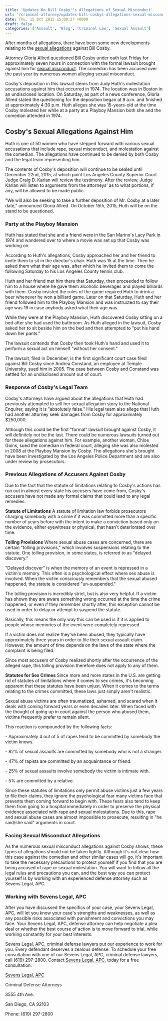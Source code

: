 ```yaml
---
title: 'Updates On Bill Cosby''s Allegations of Sexual Misconduct'
url: '/criminal-attorney/updates-bill-cosbys-allegations-sexual-misconduct/409/'
date: Thu, 15 Oct 2015 15:00:27 +0000
draft: false
categories: ['Assault', 'Blog', 'Criminal Law', 'Sexual Assault']
---
```


After months of allegations, there have been some new developments relating to the [sexual allegations](https://www.sevenslegal.com/) against Bill Cosby.

Attorney Gloria Allred questioned [Bill Cosby](https://www.sevenslegal.com/) under oath last Friday for approximately seven hours in connection with the formal lawsuit brought against him for [sexual misconduct](https://www.sevenslegal.com/). The comedian has been accused over the past year by numerous women alleging sexual misconduct.

Cosby's deposition in this lawsuit stems from Judy Huth's molestation accusations against him that occurred in 1974. The location was in Boston in an undisclosed location. On Saturday, as part of a news conference, Gloria Allred stated the questioning for the deposition began at 9 a.m. and finished at approximately 4:30 p.m. Huth alleges she was 15-years-old at the time Cosby molested her while at a party at a Playboy Mansion both she and the comedian attended in 1974.

Cosby's Sexual Allegations Against Him
--------------------------------------

Huth is one of 50 women who have stepped forward with various sexual accusations that include rape, sexual misconduct, and molestation against the comedian. The allegations have continued to be denied by both Cosby and the legal team representing him.

The contents of Cosby's deposition will continue to be sealed until December 22nd, 2015, at which point Los Angeles County Superior Court Judge Craig D. Karlan will review the testimony. After the review, Judge Karlan will listen to arguments from the attorneys' as to what portions, if any, will be allowed to be made public.

"We will also be seeking to take a further deposition of Mr. Cosby at a later date," announced Gloria Allred. On October 15th, 2015, Huth will be on the stand to be questioned.

### Party at the Playboy Mansion

Huth has stated that she and a friend were in the San Marino's Lacy Park in 1974 and wandered over to where a movie was set up that Cosby was working on.

According to Huth's allegations, Cosby approached her and her friend to invite them to sit in the director's chair. Huth was 15 at the time. Then he asked them what their age was, after which he invited them to come the following Saturday to his Los Angeles County tennis club.

Huth and her friend met him there that Saturday, then proceeded to follow him to a house where he gave them alcoholic beverages and played billiards with them. Cosby insisted the rules of the game required Huth to drink a beer whenever he won a billiard game. Later on that Saturday, Huth and her friend followed him to the Playboy Mansion and was instructed to say their age was 19 in case anybody asked what their age was.

While they were at the Playboy Mansion, Huth discovered Cosby sitting on a bed after she had used the bathroom. As Huth alleged in the lawsuit, Cosby asked her to sit beside him on the bed and then attempted to "put his hand down her pants."

The lawsuit contends that Cosby then took Huth's hand and used it to perform a sexual act on himself "without her consent."

The lawsuit, filed in December, is the first significant court case filed against Bill Cosby since Andrea Constand, an employee at Temple University, sued him in 2005. The case between Cosby and Constand was settled for an undisclosed amount out of court.

### Response of Cosby's Legal Team

Cosby's attorneys have argued about the allegations that Huth had previously attempted to sell her sexual allegation story to the National Enquirer, saying it is "absolutely false." His legal team also allege that Huth had another attorney seek damages from Cosby for approximately $250,000.

Although this could be the first "formal" lawsuit brought against Cosby, it will definitely not be the last. There could be numerous lawsuits turned out for these allegations against him. For example, another woman, Chloe Goins, sued the comedian in federal court, alleging she was also molested in 2008 at the Playboy Mansion by Cosby. The allegations she's brought have been investigated by the Los Angeles Police Department and are also under review by prosecutors.

### Previous Allegations of Accusers Against Cosby

Due to the fact that the statute of limitations relating to Cosby's actions has run out in almost every state his accusers have come from, Cosby's accusers have not made any formal claims that could lead to any legal remedies.

**Statute of Limitations** A statute of limitation law forbids prosecutors charging somebody with a crime if it was committed more than a specific number of years before with the intent to make a conviction based only on the evidence, either eyewitness or physical, that hasn't deteriorated over time.

**Tolling Provisions** Where sexual abuse cases are concerned, there are certain "tolling provisions," which involves suspensions relating to the statute. One tolling provision, in some states, is referred to as "delayed discovery."

"Delayed discover" is when the memory of an event is repressed in a victim's memory. This often is a psychological effect where sex abuse is involved. When the victim consciously remembers that the sexual abused happened, the statute is considered "un-suspended."

The tolling provision is incredibly strict, but is also very helpful. If a victim has shown they are aware something wrong occurred at the time the crime happened, or even if they remember shortly after, this exception cannot be used in order to delay or attempt to suspend the statute.

Basically, this means the only way this can be used is if it is applied to people whose memories of the event were completely repressed.

If a victim does not realize they've been abused, they typically have approximately three years in order to file their sexual assault claim. However, the amount of time depends on the laws of the state where the complaint is being filed.

Since most accusers of Cosby realized shortly after the occurrence of the alleged rape, this tolling provision therefore does not apply to any of them.

**Statutes for Sex Crimes** Since more and more states in the U.S. are getting rid of statutes of limitations where it comes to sex crimes, it's becoming apparent that these statutes have been unjust. When it comes to the terms relating to the crimes committed, these laws just simply aren't realistic.

Sexual abuse victims are often traumatized, ashamed, and scared when it deals with coming forward years or even decades later. When faced with the thought of going up in court against the person who abused them, victims frequently prefer to remain silent.

This reaction is compounded by the following facts:

\- Approximately 4 out of 5 of rapes tend to be committed by somebody the victim knows.

\- 82% of sexual assaults are committed by somebody who is not a stranger.

\- 47% of rapists are committed by an acquaintance or friend.

\- 25% of sexual assaults involve somebody the victim is intimate with.

\- 5% are committed by a relative.

Since these statutes of limitations only permit abuse victims just a few years to file their claims, they ignore the psychological fear many victims face that prevents them coming forward to begin with. These fears also tend to keep them from going to a hospital immediately in order to preserve the physical evidence associated with rape and sexual molestations. Due to this, rape and sexual abuse cases are almost impossible to prosecute, resulting in "he said/she said" arguments in court.

### Facing Sexual Misconduct Allegations

As the numerous sexual misconduct allegations against Cosby shows, these types of allegations should not be taken lightly. Although it's not clear how this case against the comedian and other similar cases will go, it's important to take the necessary precautions to protect yourself if you find that you are being accused of rape or sexual molestation. You will want to follow all the legal rules and precautions you can, and the best way you can protect yourself is by working with an experienced defense attorney such as Sevens Legal, APC.

### Working with Sevens Legal, APC

After you have discussed the specifics of your case, your Sevens Legal, APC, will let you know your case's strengths and weaknesses, as well as any possible risks associated with punishment and convictions you may face. Your Sevens Legal, APC, defense attorney can help negotiate a plea deal or whether the best course of action is to move forward to trial, while working constantly for your best interests.

Sevens Legal, APC, criminal defense lawyers put our experience to work for you. Every defendant deserves a zealous defense. To schedule your free consultation with one of our Sevens Legal, APC, criminal defense lawyers, call (619) 297-2800. Contact [Sevens Legal, APC](https://www.sevenslegal.com/ "Sevens Legal, APC"), today for a free consultation.

[Sevens Legal, APC](https://www.sevenslegal.com/ "Sevens Legal, APC")

Criminal Defense Attorneys

3555 4th Ave.

San Diego, CA 92103

Phone: (619) 297-2800